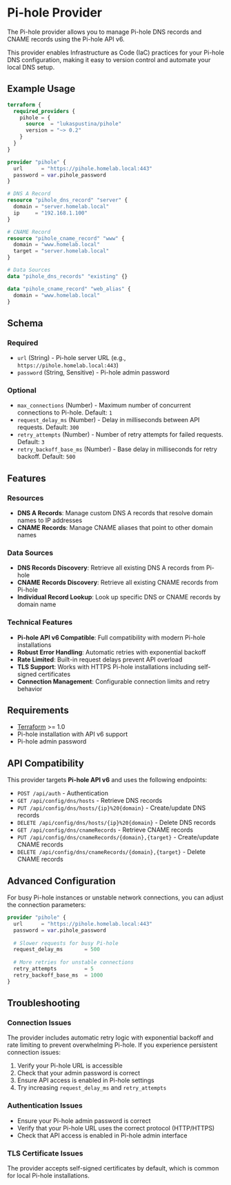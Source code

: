 # Pi-hole Provider

The Pi-hole provider allows you to manage Pi-hole DNS records and CNAME records using the Pi-hole API v6.

This provider enables Infrastructure as Code (IaC) practices for your Pi-hole DNS configuration, making it easy to version control and automate your local DNS setup.

## Example Usage

```terraform
terraform {
  required_providers {
    pihole = {
      source  = "lukaspustina/pihole"
      version = "~> 0.2"
    }
  }
}

provider "pihole" {
  url      = "https://pihole.homelab.local:443"
  password = var.pihole_password
}

# DNS A Record
resource "pihole_dns_record" "server" {
  domain = "server.homelab.local"
  ip     = "192.168.1.100"
}

# CNAME Record
resource "pihole_cname_record" "www" {
  domain = "www.homelab.local"
  target = "server.homelab.local"
}

# Data Sources
data "pihole_dns_records" "existing" {}

data "pihole_cname_record" "web_alias" {
  domain = "www.homelab.local"
}
```

## Schema

### Required

- `url` (String) - Pi-hole server URL (e.g., `https://pihole.homelab.local:443`)
- `password` (String, Sensitive) - Pi-hole admin password

### Optional

- `max_connections` (Number) - Maximum number of concurrent connections to Pi-hole. Default: `1`
- `request_delay_ms` (Number) - Delay in milliseconds between API requests. Default: `300`
- `retry_attempts` (Number) - Number of retry attempts for failed requests. Default: `3`
- `retry_backoff_base_ms` (Number) - Base delay in milliseconds for retry backoff. Default: `500`

## Features

### Resources
- **DNS A Records**: Manage custom DNS A records that resolve domain names to IP addresses
- **CNAME Records**: Manage CNAME aliases that point to other domain names

### Data Sources
- **DNS Records Discovery**: Retrieve all existing DNS A records from Pi-hole
- **CNAME Records Discovery**: Retrieve all existing CNAME records from Pi-hole
- **Individual Record Lookup**: Look up specific DNS or CNAME records by domain name

### Technical Features
- **Pi-hole API v6 Compatible**: Full compatibility with modern Pi-hole installations
- **Robust Error Handling**: Automatic retries with exponential backoff
- **Rate Limited**: Built-in request delays prevent API overload
- **TLS Support**: Works with HTTPS Pi-hole installations including self-signed certificates
- **Connection Management**: Configurable connection limits and retry behavior

## Requirements

- [Terraform](https://www.terraform.io/downloads.html) >= 1.0
- Pi-hole installation with API v6 support
- Pi-hole admin password

## API Compatibility

This provider targets **Pi-hole API v6** and uses the following endpoints:

- `POST /api/auth` - Authentication
- `GET /api/config/dns/hosts` - Retrieve DNS records  
- `PUT /api/config/dns/hosts/{ip}%20{domain}` - Create/update DNS records
- `DELETE /api/config/dns/hosts/{ip}%20{domain}` - Delete DNS records
- `GET /api/config/dns/cnameRecords` - Retrieve CNAME records
- `PUT /api/config/dns/cnameRecords/{domain},{target}` - Create/update CNAME records  
- `DELETE /api/config/dns/cnameRecords/{domain},{target}` - Delete CNAME records

## Advanced Configuration

For busy Pi-hole instances or unstable network connections, you can adjust the connection parameters:

```terraform
provider "pihole" {
  url      = "https://pihole.homelab.local:443"
  password = var.pihole_password
  
  # Slower requests for busy Pi-hole
  request_delay_ms       = 500
  
  # More retries for unstable connections  
  retry_attempts         = 5
  retry_backoff_base_ms  = 1000
}
```

## Troubleshooting

### Connection Issues

The provider includes automatic retry logic with exponential backoff and rate limiting to prevent overwhelming Pi-hole. If you experience persistent connection issues:

1. Verify your Pi-hole URL is accessible
2. Check that your admin password is correct
3. Ensure API access is enabled in Pi-hole settings
4. Try increasing `request_delay_ms` and `retry_attempts`

### Authentication Issues

- Ensure your Pi-hole admin password is correct
- Verify that your Pi-hole URL uses the correct protocol (HTTP/HTTPS)
- Check that API access is enabled in Pi-hole admin interface

### TLS Certificate Issues

The provider accepts self-signed certificates by default, which is common for local Pi-hole installations.